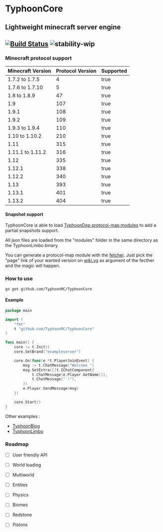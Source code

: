 # TyphoonCore
## Lightweight minecraft server engine

[![Build Status](https://travis-ci.org/TyphoonMC/TyphoonLimbo.svg?branch=master)](https://travis-ci.org/TyphoonMC/TyphoonCore)
![stability-wip](https://img.shields.io/badge/stability-work_in_progress-lightgrey.svg)
----
### Minecraft protocol support

| Minecraft Version | Protocol Version | Supported |
|-------------------|------------------|-----------|
| 1.7.2 to 1.7.5    | 4                | true      |
| 1.7.6 to 1.7.10   | 5                | true      |
| 1.8 to 1.8.9      | 47               | true      |
| 1.9               | 107              | true      |
| 1.9.1             | 108              | true      |
| 1.9.2             | 109              | true      |
| 1.9.3 to 1.9.4    | 110              | true      |
| 1.10 to 1.10.2    | 210              | true      |
| 1.11              | 315              | true      |
| 1.11.1 to 1.11.2  | 316              | true      |
| 1.12              | 335              | true      |
| 1.12.1            | 338              | true      |
| 1.12.2            | 340              | true      |
| 1.13              | 393              | true      |
| 1.13.1            | 401              | true      |                                                     |
| 1.13.2            | 404              | true      |                                                     |


#### Snapshot support
TyphoonCore is able to load [TyphoonDep protocol-map modules](https://github.com/TyphoonMC/TyphoonDep/tree/master/protocol-map) to add a partial snapshots support.

All json files are loaded from the "modules" folder in the same directory as the TyphoonLimbo binary.

You can generate a protocol-map module with the [fetcher](https://github.com/TyphoonMC/TyphoonDep/tree/master/protocol-map/fetcher). Just pick the "page" link of your wanted version on [wiki.vg](http://wiki.vg/Protocol_version_numbers) as argument of the fecther and the magic will happen.

### How to use
```shell
go get github.com/TyphoonMC/TyphoonCore
```

#### Example
```go
package main

import (
	"fmt"
	t "github.com/TyphoonMC/TyphoonCore"
)

func main() {
	core := t.Init()
	core.SetBrand("exampleserver")

	core.On(func(e *t.PlayerJoinEvent) {
		msg := t.ChatMessage("Welcome ")
		msg.SetExtra([]t.IChatComponent{
			t.ChatMessage(e.Player.GetName()),
			t.ChatMessage(" !"),
		})
		e.Player.SendMessage(msg)
	})

	core.Start()
}
```

Other examples :

- [TyphoonBlog](https://github.com/TyphoonMC/TyphoonBlog)
- [TyphoonLimbo](https://github.com/TyphoonMC/TyphoonLimbo)


### Roadmap

- [ ] User friendly API
- [ ] World loading
- [ ] Multiworld
- [ ] Entities
- [ ] Physics
- [ ] Biomes
- [ ] Redstone
- [ ] Pistons


